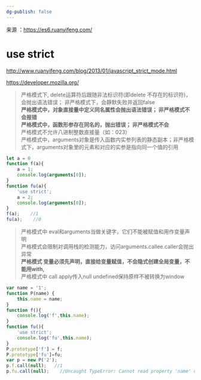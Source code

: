 ```yaml
---
dg-publish: false
---
```

来源 ：https://es6.ruanyifeng.com/
# use strict

http://www.ruanyifeng.com/blog/2013/01/javascript_strict_mode.html

https://developer.mozilla.org/

> 严格模式下, delete运算符后跟随非法标识符(即delete 不存在的标识符)，会抛出语法错误； 非严格模式下，会静默失败并返回false  
> **严格模式中，对象直接量中定义同名属性会抛出语法错误； 非严格模式不会报错**  
> **严格模式中，函数形参存在同名的，抛出错误； 非严格模式不会**  
> 严格模式不允许八进制整数直接量（如：023）  
> 严格模式中，arguments对象是传入函数内实参列表的静态副本；非严格模式下，arguments对象里的元素和对应的实参是指向同一个值的引用  
```js
let a = 0
function f(a){
	a = 1;
	console.log(arguments[0]);
}
function fu(a){
	'use strict';
	a = 2;
	console.log(arguments[0]);
}
f(a);    //1
fu(a);    //0
```
>严格模式中 eval和arguments当做关键字，它们不能被赋值和用作变量声明  
>严格模式会限制对调用栈的检测能力，访问arguments.callee.caller会抛出异常  
>**严格模式 变量必须先声明，直接给变量赋值，不会隐式创建全局变量，不能用with,**  
>严格模式中 call apply传入null undefined保持原样不被转换为window  
```js
var name = '1';
function P(name) {
	this.name = name;
}
function f(){
	console.log('f',this.name);
}
function fu(){
	'use strict';
	console.log('fu',this.name);
}
P.prototype['f'] = f;
P.prototype['fu']=fu;
var p = new P('2');
p.f.call(null);   //1
p.fu.call(null);	//Uncaught TypeError: Cannot read property 'name' of null
```
